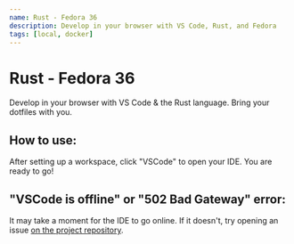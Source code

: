 ```yaml
---
name: Rust - Fedora 36
description: Develop in your browser with VS Code, Rust, and Fedora
tags: [local, docker]
---
```


# Rust - Fedora 36

Develop in your browser with VS Code & the Rust language. Bring your dotfiles with you.

## How to use:

After setting up a workspace, click "VSCode" to open your IDE. You are ready to go!

## "VSCode is offline" or "502 Bad Gateway" error:

It may take a moment for the IDE to go online. If it doesn't, try opening an issue [on the project repository](https://gitlab.com/8Bitz0/coder-rust-template).
